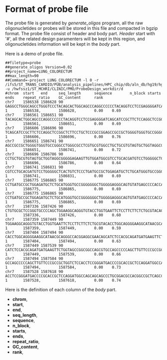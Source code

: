# Format of probe file

The probe file is generated by *generate_oligos* program, all the raw oligonucletides or probes will be stored in this file and compacted in bgzip format. The probe file consist of header and body part. *Header* start with '#', all the related design paramenters will be kept in this region, and oligonucletides information will be kept in the *body* part.


Here is a demo of probe file.
```
##filetype=probe
##generate_oligos Version=0.02
##project_name=LUNG_COLORECTUM
##max_length=90
##Command=-project LUNG_COLORECTUM -l 0 -r /ifs5/ST_TRANS_CARDIO/PUB/analysis_pipelines/HPC_chip/db/aln_db/hg19/hg19_UCSC.fa.gz -u /hwfssz1/ST_MCHRI/CLINIC/PMO/ProbeDesign_workdir/d
#chrom  start   end     seq_length      sequence        n_block starts  ends    repeat_ratio    GC_content      rank
chr7    1586538 1586628 90      GAGGCCTGGGCAGCCTGGGTCCCTACAGCACTGGCAGCCCAGGCCCCCCTACAGGTCCTCCGAGGGGATCAGCATCCGCTTCTCCAGGCT      1       1586538,        1586628,        0.00    0.69
chr7    1586561 1586651 90      TACAGCACTGGCAGCCCAGGCCCCCCTACAGGTCCTCCGAGGGGATCAGCATCCGCTTCTCCAGGCTCCGGCTCTTCCTGCTCCCGCCGG      1       1586561,        1586651,        0.00    0.69
chr7    1586606 1586696 90      TCAGCATCCGCTTCTCCAGGCTCCGGCTCTTCCTGCTCCCGCCGGAGCCGCCGCTGGGGTGGGTGCCGGGCCTGGGCGCCTCGTGCGTGG      1       1586606,        1586696,        0.00    0.76
chr7    1586651 1586741 90      AGCCGCCGCTGGGGTGGGTGCCGGGCCTGGGCGCCTCGTGCGTGGCCTGCTGCGTGTAGTGCTGGTAGGCGGGGGAGAAGTTGTGGATGG      1       1586651,        1586741,        0.00    0.72
chr7    1586696 1586786 90      CCTGCTGCGTGTAGTGCTGGTAGGCGGGGGAGAAGTTGTGGATGGCGTCCTGCACGATGTCCTGGGGGCTCACTGTCTCCCTGATGCCGC      1       1586696,        1586786,        0.00    0.64
chr7    1586741 1586831 90      CGTCCTGCACGATGTCCTGGGGGCTCACTGTCTCCCTGATGCCGCTGGAGATGCTCTGCATGGGTGCCGGGGGGGCTGGGGGAGGGCAGT      1       1586741,        1586831,        0.00    0.69
chr7    1586775 1586865 90      CCTGATGCCGCTGGAGATGCTCTGCATGGGTGCCGGGGGGGCTGGGGGAGGGCAGTGTATGAGCCCCACCATCCCCCCTGCACTCCAGCT      1       1586775,        1586865,        0.00    0.69
chr7    1586775 1586865 90      CCTGATGCCGCTGGAGATGCTCTGCATGGGTGCCGGGGGGGCTGGGGGAGGGCAGTGTATGAGCCCCACCATCCCCCCTGCACTCCAGCT      1       1586775,        1586865,        0.00    0.69
chr7    1587336 1587426 90      CTGTGCGCTCCGGGTGCCCCAGCTGGAAGGCAGGGTGTACCTGGTGAATTCTCCTTCTTCTCTGCGTACACCTGGCAGGGGAAGGCATAA      1       1587336,        1587426,        0.00    0.60
chr7    1587359 1587449 90      TGGAAGGCAGGGTGTACCTGGTGAATTCTCCTTCTTCTCTGCGTACACCTGGCAGGGGAAGGCATAACGCAGGGCCACGGAGGCGAACAG      1       1587359,        1587449,        0.00    0.59
chr7    1587404 1587494 90      CACCTGGCAGGGGAAGGCATAACGCAGGGCCACGGAGGCGAACAGCATCTCCACGCAGATGATGAAGTTCTGGTAGCCGGCGGCCAGCGT      1       1587404,        1587494,        0.00    0.63
chr7    1587449 1587539 90      CATCTCCACGCAGATGATGAAGTTCTGGTAGCCGGCGGCCAGCGTGCCAGCCCCCAGCTTGTTCCCGCCGCTGGTCTCCACCTCCGGGAT      1       1587449,        1587539,        0.00    0.66
chr7    1587494 1587584 90      GCCAGCCCCCAGCTTGTTCCCGCCGCTGGTCTCCACCTCCGGGATGACCCCGCACCGCTCCAGGATGGCCAGCAGCAGCCCTGCGGACGC      1       1587494,        1587584,        0.00    0.73
chr7    1587528 1587618 90      ACCTCCGGGATGACCCCGCACCGCTCCAGGATGGCCAGCAGCAGCCCTGCGGACGCCACGGCCGCTCAGCCCCAGCCCCAGACGGGGTCT      1       1587528,        1587618,        0.00    0.74
```

Here is the definition of each column of the *body* part.
* **chrom**,
* **start**,
* **end**,
* **seq_length**,
* **sequence**,
* **n_block**,
* **starts**,
* **ends**,
* **repeat_ratio**,
* **GC_content**,
* **rank**,